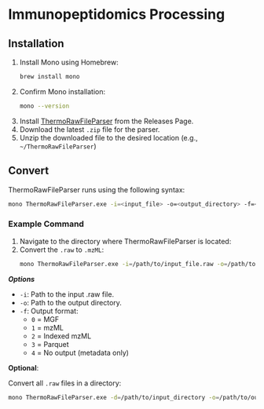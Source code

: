 # Immunopeptidomics Processing

## Installation
1. Install Mono using Homebrew:
    ```bash
    brew install mono
    ```
2. Confirm Mono installation:
    ```bash
    mono --version
    ```
3. Install [ThermoRawFileParser](https://github.com/compomics/ThermoRawFileParser/releases) from the Releases Page.
4. Download the latest `.zip` file for the parser.
5. Unzip the downloaded file to the desired location (e.g., `~/ThermoRawFileParser`)

## Convert
ThermoRawFileParser runs using the following syntax:
```bash
mono ThermoRawFileParser.exe -i=<input_file> -o=<output_directory> -f=<format>
```
### Example Command
1. Navigate to the directory where ThermoRawFileParser is located:
2. Convert the `.raw` to `.mzML`:
    ```bash
    mono ThermoRawFileParser.exe -i=/path/to/input_file.raw -o=/path/to/output_directory -f=1
    ```
***Options***
- `-i`: Path to the input .raw file.
- `-o`: Path to the output directory.
- `-f`: Output format:
    - `0` = MGF
    - `1` = mzML
    - `2` = Indexed mzML
    - `3` = Parquet
    - `4` = No output (metadata only)

**Optional**:

Convert all `.raw` files in a directory:
```bash
mono ThermoRawFileParser.exe -d=/path/to/input_directory -o=/path/to/output_directory -f=1
```
